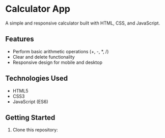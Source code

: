 # Calculator App

A simple and responsive calculator built with HTML, CSS, and JavaScript.

## Features
- Perform basic arithmetic operations (+, -, *, /)
- Clear and delete functionality
- Responsive design for mobile and desktop

## Technologies Used
- HTML5
- CSS3
- JavaScript (ES6)

## Getting Started
1. Clone this repository:
